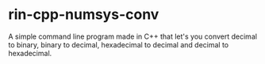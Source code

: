 # rin-cpp-numsys-conv
A simple command line program made in C++ that let's you convert decimal to binary, binary to decimal, hexadecimal to decimal and decimal to hexadecimal.
